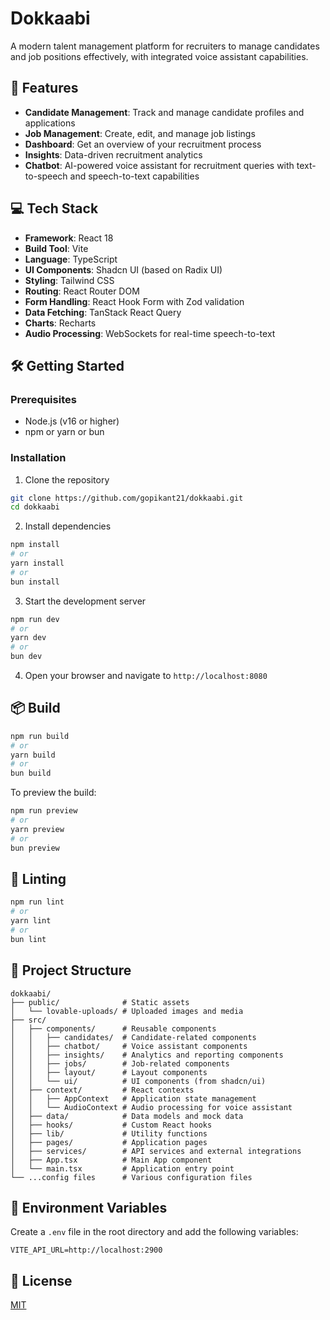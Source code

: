 # Dokkaabi

A modern talent management platform for recruiters to manage candidates and job positions effectively, with integrated voice assistant capabilities.

## 🚀 Features

- **Candidate Management**: Track and manage candidate profiles and applications
- **Job Management**: Create, edit, and manage job listings
- **Dashboard**: Get an overview of your recruitment process
- **Insights**: Data-driven recruitment analytics
- **Chatbot**: AI-powered voice assistant for recruitment queries with text-to-speech and speech-to-text capabilities

## 💻 Tech Stack

- **Framework**: React 18
- **Build Tool**: Vite
- **Language**: TypeScript
- **UI Components**: Shadcn UI (based on Radix UI)
- **Styling**: Tailwind CSS
- **Routing**: React Router DOM
- **Form Handling**: React Hook Form with Zod validation
- **Data Fetching**: TanStack React Query
- **Charts**: Recharts
- **Audio Processing**: WebSockets for real-time speech-to-text

## 🛠️ Getting Started

### Prerequisites

- Node.js (v16 or higher)
- npm or yarn or bun

### Installation

1. Clone the repository

```bash
git clone https://github.com/gopikant21/dokkaabi.git
cd dokkaabi
```

2. Install dependencies

```bash
npm install
# or
yarn install
# or
bun install
```

3. Start the development server

```bash
npm run dev
# or
yarn dev
# or
bun dev
```

4. Open your browser and navigate to `http://localhost:8080`

## 📦 Build

```bash
npm run build
# or
yarn build
# or
bun build
```

To preview the build:

```bash
npm run preview
# or
yarn preview
# or
bun preview
```

## 🧪 Linting

```bash
npm run lint
# or
yarn lint
# or
bun lint
```

## 📁 Project Structure

```
dokkaabi/
├── public/              # Static assets
│   └── lovable-uploads/ # Uploaded images and media
├── src/
│   ├── components/      # Reusable components
│   │   ├── candidates/  # Candidate-related components
│   │   ├── chatbot/     # Voice assistant components
│   │   ├── insights/    # Analytics and reporting components
│   │   ├── jobs/        # Job-related components
│   │   ├── layout/      # Layout components
│   │   └── ui/          # UI components (from shadcn/ui)
│   ├── context/         # React contexts
│   │   ├── AppContext   # Application state management
│   │   └── AudioContext # Audio processing for voice assistant
│   ├── data/            # Data models and mock data
│   ├── hooks/           # Custom React hooks
│   ├── lib/             # Utility functions
│   ├── pages/           # Application pages
│   ├── services/        # API services and external integrations
│   ├── App.tsx          # Main App component
│   └── main.tsx         # Application entry point
└── ...config files      # Various configuration files
```

## 🔑 Environment Variables

Create a `.env` file in the root directory and add the following variables:

```
VITE_API_URL=http://localhost:2900
```

## 📄 License

[MIT](LICENSE)
